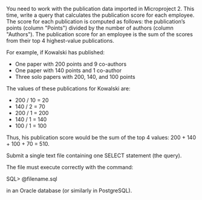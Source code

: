 You need to work with the publication data imported in Microproject 2. This time, write a query that calculates the publication score for each employee. The score for each publication is computed as follows: the publication’s points (column "Points") divided by the number of authors (column "Authors"). The publication score for an employee is the sum of the scores from their top 4 highest-value publications.

For example, if Kowalski has published:
- One paper with 200 points and 9 co-authors
- One paper with 140 points and 1 co-author
- Three solo papers with 200, 140, and 100 points

The values of these publications for Kowalski are:
- 200 / 10 = 20
- 140 / 2 = 70
- 200 / 1 = 200
- 140 / 1 = 140
- 100 / 1 = 100

Thus, his publication score would be the sum of the top 4 values: 200 + 140 + 100 + 70 = 510.

Submit a single text file containing one SELECT statement (the query).

The file must execute correctly with the command:

SQL> @filename.sql

in an Oracle database (or similarly in PostgreSQL).